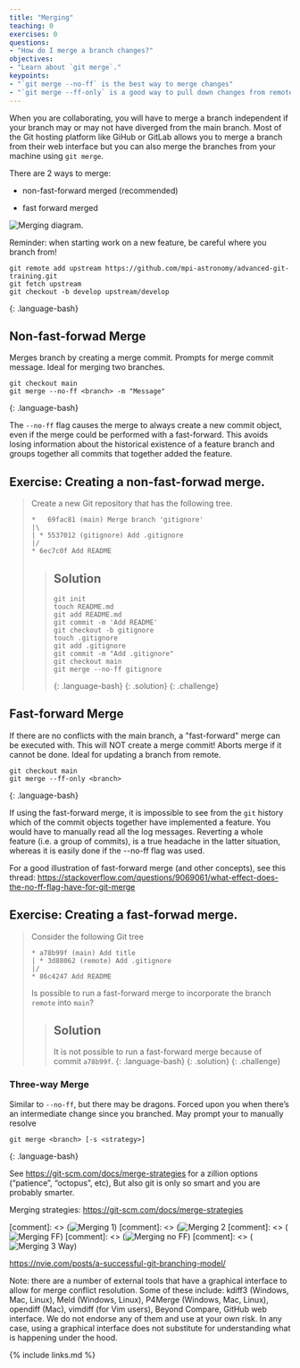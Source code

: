 ```yaml
---
title: "Merging"
teaching: 0
exercises: 0
questions:
- "How do I merge a branch changes?"
objectives:
- "Learn about `git merge`."
keypoints:
- "`git merge --no-ff` is the best way to merge changes"
- "`git merge --ff-only` is a good way to pull down changes from remote"
---
```


When you are collaborating, you will have to merge a branch independent if your branch may or may not have diverged from the main branch. Most of the Git hosting platform like GiHub or GitLab allows you to merge a branch from their web interface but you can also merge the branches from your machine using `git merge`.

There are 2 ways to merge:

- non-fast-forward merged (recommended)

- fast forward merged

![Merging diagram.](../fig/09-merging.png)

Reminder: when starting work on a new feature, be careful where you branch from!

~~~
git remote add upstream https://github.com/mpi-astronomy/advanced-git-training.git
git fetch upstream
git checkout -b develop upstream/develop
~~~
{: .language-bash}

## Non-fast-forwad Merge

Merges branch by creating a merge commit. Prompts for merge commit message. Ideal for merging two branches.

~~~
git checkout main
git merge --no-ff <branch> -m "Message"
~~~
{: .language-bash}

The `--no-ff` flag causes the merge to always create a new commit object, even if the merge could be performed with a fast-forward. This avoids losing information about the historical existence of a feature branch and groups together all commits that together added the feature.

## Exercise: Creating a non-fast-forwad merge.

> Create a new Git repository that has the following tree.
>
> ~~~
> *   69fac81 (main) Merge branch 'gitignore'
> |\  
> | * 5537012 (gitignore) Add .gitignore
> |/  
> * 6ec7c0f Add README
> ~~~
> 
> > ## Solution
> > ~~~
> > git init
> > touch README.md
> > git add README.md
> > git commit -m 'Add README'
> > git checkout -b gitignore
> > touch .gitignore
> > git add .gitignore
> > git commit -m "Add .gitignore"
> > git checkout main
> > git merge --no-ff gitignore
> > ~~~
> > {: .language-bash}
> {: .solution}
{: .challenge}

## Fast-forward Merge

If there are no conflicts with the main branch, a "fast-forward" merge can be executed with. This will NOT create a merge commit! Aborts merge if it cannot be done.
Ideal for updating a branch from remote.

~~~
git checkout main
git merge --ff-only <branch>
~~~
{: .language-bash}

If using the fast-forward merge, it is impossible to see from the `git` history which of the commit objects together have implemented a feature. You would have to manually read all the log messages. Reverting a whole feature (i.e. a group of commits), is a true headache in the latter situation, whereas it is easily done if the --no-ff flag was used.

For a good illustration of fast-forward merge (and other concepts), see this thread: https://stackoverflow.com/questions/9069061/what-effect-does-the-no-ff-flag-have-for-git-merge

## Exercise: Creating a fast-forwad merge.

> Consider the following Git tree
>
> ~~~
> * a78b99f (main) Add title
> | * 3d88062 (remote) Add .gitignore
> |/  
> * 86c4247 Add README
> ~~~
> 
> Is possible to run a fast-forward merge to incorporate the branch `remote` into `main`?
> > ## Solution
> > It is not possible to run a fast-forward merge because of commit `a78b99f`. 
> > {: .language-bash}
> {: .solution}
{: .challenge}

### Three-way Merge

Similar to `--no-ff`, but there may be dragons. Forced upon you when there’s an intermediate change since you branched.
May prompt your to manually resolve

~~~
git merge <branch> [-s <strategy>]
~~~
{: .language-bash}

See https://git-scm.com/docs/merge-strategies for a zillion options (“patience”, “octopus”, etc),  But also git is only so smart and you are probably smarter.


Merging strategies: https://git-scm.com/docs/merge-strategies

[comment]: <> (![Merging 1](../fig/09-merging-1.png))
[comment]: <> (![Merging 2](../fig/10-merging-2.png)
[comment]: <> (![Merging FF](../fig/11-merging-ff.png))
[comment]: <> (![Merging no FF](../fig/12-merging-noff.png))
[comment]: <> (![Merging 3 Way](../fig/13-merging-3way.png))

https://nvie.com/posts/a-successful-git-branching-model/

Note: there are a number of external tools that have a graphical interface to allow for merge conflict resolution. Some of these include: kdiff3 (Windows, Mac, Linux), Meld (Windows, Linux), P4Merge (Windows, Mac, Linux),  opendiff (Mac), vimdiff (for Vim users), Beyond Compare, GitHub web interface. We do not endorse any of them and use at your own risk. In any case, using a graphical interface does not substitute for understanding what is happening under the hood.

{% include links.md %}
